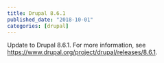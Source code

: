```yaml
---
title: Drupal 8.6.1
published_date: "2018-10-01"
categories: [drupal]
---
```

Update to Drupal 8.6.1. For more information, see <https://www.drupal.org/project/drupal/releases/8.6.1>.
